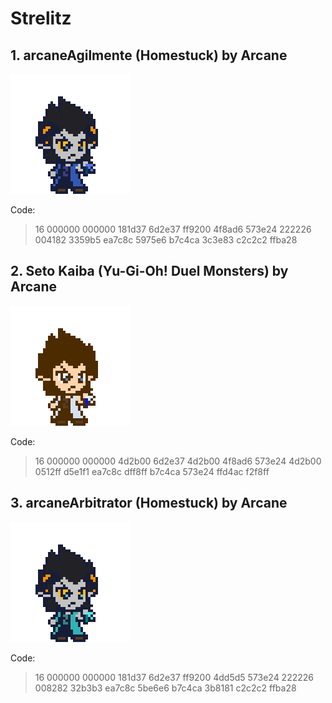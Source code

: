 # Strelitz

## 1. arcaneAgilmente (Homestuck) by Arcane

![Palette1](https://github.com/Makhor/PCOCustomPaletteRepo/blob/main/Characters/Strelitz/Palette1.png?raw=true)

Code:
> 16 000000 000000 181d37 6d2e37 ff9200 4f8ad6 573e24 222226 004182 3359b5 ea7c8c 5975e6 b7c4ca 3c3e83 c2c2c2 ffba28

## 2. Seto Kaiba (Yu-Gi-Oh! Duel Monsters) by Arcane

![Palette2](https://github.com/Makhor/PCOCustomPaletteRepo/blob/main/Characters/Strelitz/Palette2.png?raw=true)

Code:
> 16 000000 000000 4d2b00 6d2e37 4d2b00 4f8ad6 573e24 4d2b00 0512ff d5e1f1 ea7c8c dff8ff b7c4ca 573e24 ffd4ac f2f8ff

## 3. arcaneArbitrator (Homestuck) by Arcane

![Palette3](https://github.com/Makhor/PCOCustomPaletteRepo/blob/main/Characters/Strelitz/Palette3.png?raw=true)

Code:
> 16 000000 000000 181d37 6d2e37 ff9200 4dd5d5 573e24 222226 008282 32b3b3 ea7c8c 5be6e6 b7c4ca 3b8181 c2c2c2 ffba28